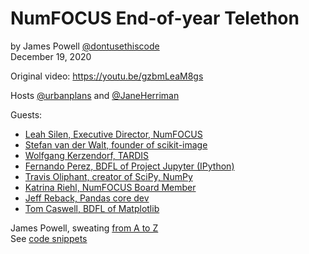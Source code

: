 # NumFOCUS End-of-year Telethon 
by James Powell [@dontusethiscode](https://twitter.com/dontusethiscode)  
December 19, 2020

Original video: https://youtu.be/gzbmLeaM8gs

Hosts [@urbanplans](https://twitter.com/urbanplans) and [@JaneHerriman](https://twitter.com/JaneHerriman)

Guests:
- [Leah Silen, Executive Director, NumFOCUS](https://youtu.be/gzbmLeaM8gs?t=910)
- [Stefan van der Walt, founder of scikit-image](https://youtu.be/gzbmLeaM8gs?t=3769) 
- [Wolfgang Kerzendorf, TARDIS](https://youtu.be/gzbmLeaM8gs?t=3956)
- [Fernando Perez, BDFL of Project Jupyter (IPython)](https://youtu.be/gzbmLeaM8gs?t=6430)
- [Travis Oliphant, creator of SciPy, NumPy](https://youtu.be/gzbmLeaM8gs?t=6709)
- [Katrina Riehl, NumFOCUS Board Member](https://youtu.be/gzbmLeaM8gs?t=9278)
- [Jeff Reback, Pandas core dev](https://youtu.be/gzbmLeaM8gs?t=9455)
- [Tom Caswell, BDFL of Matplotlib](https://youtu.be/gzbmLeaM8gs?t=12782)

James Powell, sweating [from A to Z](video_timing.md)  
See [code snippets](code_snippets.md)

